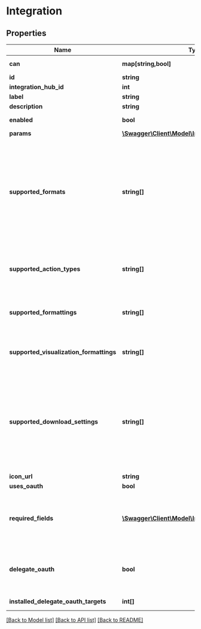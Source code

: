 # Integration

## Properties
Name | Type | Description | Notes
------------ | ------------- | ------------- | -------------
**can** | **map[string,bool]** | Operations the current user is able to perform on this object | [optional] 
**id** | **string** | ID of the integration. | [optional] 
**integration_hub_id** | **int** | ID of the integration hub. | [optional] 
**label** | **string** | Label for the integration. | [optional] 
**description** | **string** | Description of the integration. | [optional] 
**enabled** | **bool** | Whether the integration is available to users. | [optional] 
**params** | [**\Swagger\Client\Model\IntegrationParam[]**](IntegrationParam.md) | Array of params for the integration. | [optional] 
**supported_formats** | **string[]** | A list of data formats the integration supports. If unspecified, the default is all data formats. Valid values are: \&quot;txt\&quot;, \&quot;csv\&quot;, \&quot;inline_json\&quot;, \&quot;json\&quot;, \&quot;json_label\&quot;, \&quot;json_detail\&quot;, \&quot;json_detail_lite_stream\&quot;, \&quot;xlsx\&quot;, \&quot;html\&quot;, \&quot;wysiwyg_pdf\&quot;, \&quot;assembled_pdf\&quot;, \&quot;wysiwyg_png\&quot;, \&quot;csv_zip\&quot;. | [optional] 
**supported_action_types** | **string[]** | A list of action types the integration supports. Valid values are: \&quot;cell\&quot;, \&quot;query\&quot;, \&quot;dashboard\&quot;, \&quot;none\&quot;. | [optional] 
**supported_formattings** | **string[]** | A list of formatting options the integration supports. If unspecified, defaults to all formats. Valid values are: \&quot;formatted\&quot;, \&quot;unformatted\&quot;. | [optional] 
**supported_visualization_formattings** | **string[]** | A list of visualization formatting options the integration supports. If unspecified, defaults to all formats. Valid values are: \&quot;apply\&quot;, \&quot;noapply\&quot;. | [optional] 
**supported_download_settings** | **string[]** | A list of all the download mechanisms the integration supports. The order of values is not significant: Looker will select the most appropriate supported download mechanism for a given query. The integration must ensure it can handle any of the mechanisms it claims to support. If unspecified, this defaults to all download setting values. Valid values are: \&quot;push\&quot;, \&quot;url\&quot;. | [optional] 
**icon_url** | **string** | URL to an icon for the integration. | [optional] 
**uses_oauth** | **bool** | Whether the integration uses oauth. | [optional] 
**required_fields** | [**\Swagger\Client\Model\IntegrationRequiredField[]**](IntegrationRequiredField.md) | A list of descriptions of required fields that this integration is compatible with. If there are multiple entries in this list, the integration requires more than one field. If unspecified, no fields will be required. | [optional] 
**delegate_oauth** | **bool** | Whether the integration uses delegate oauth, which allows federation between an integration installation scope specific entity (like org, group, and team, etc.) and Looker. | [optional] 
**installed_delegate_oauth_targets** | **int[]** | Whether the integration is available to users. | [optional] 

[[Back to Model list]](../README.md#documentation-for-models) [[Back to API list]](../README.md#documentation-for-api-endpoints) [[Back to README]](../README.md)



